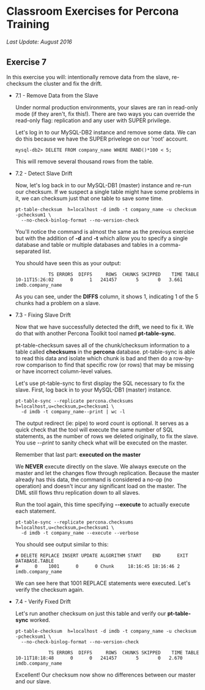 # Classroom Exercises for Percona Training
###### Last Update: August 2016

## Exercise 7

In this exercise you will: intentionally remove data from the slave, re-checksum the cluster and fix the drift.

* 7.1 - Remove Data from the Slave

  Under normal production environments, your slaves are ran in read-only mode (if they aren't, fix this!).
  There are two ways you can override the read-only flag: replication and any user with SUPER privilege.
  
  Let's log in to our MySQL-DB2 instance and remove some data. We can do this because we have the SUPER 
  privelege on our 'root' account.

  `mysql-db2> DELETE FROM company_name WHERE RAND()*100 < 5;`

  This will remove several thousand rows from the table.

* 7.2 - Detect Slave Drift

  Now, let's log back in to our MySQL-DB1 (master) instance and re-run our checksum. If we suspect a single table 
  might have some problems in it, we can checksum just that one table to save some time.
  
  ```
  pt-table-checksum  h=localhost -d imdb -t company_name -u checksum -pchecksum1 \
    --no-check-binlog-format --no-version-check
  ```
  
  You'll notice the command is almost the same as the previous exercise but with the addition 
  of **-d** and **-t** which allow you to specify a single database and table or multiple databases 
  and tables in a comma-separated list.
  
  You should have seen this as your output:
  
  ```
              TS ERRORS  DIFFS     ROWS  CHUNKS SKIPPED    TIME TABLE
  10-11T15:26:02      0      1   241457       5       0   3.661 imdb.company_name
  ```
  
  As you can see, under the __DIFFS__ column, it shows 1, indicating 1 of the 5 chunks had a problem on a slave.

* 7.3 - Fixing Slave Drift
  
  Now that we have successfully detected the drift, we need to fix it. We do that with 
  another Percona Toolkit tool named __pt-table-sync__.
  
  pt-table-checksum saves all of the chunk/checksum information to a table called 
  __checksums__ in the __percona__ database. pt-table-sync is able to read this data 
  and isolate which chunk is bad and then do a row-by-row comparison to find that 
  specific row (or rows) that may be missing or have incorrect column-level values.
  
  Let's use pt-table-sync to first display the SQL necessary to fix the slave. 
  First, log back in to your MySQL-DB1 (master) instance.
  
  ```
  pt-table-sync --replicate percona.checksums h=localhost,u=checksum,p=checksum1 \
    -d imdb -t company_name--print | wc -l
  ```
  
  The output redirect (ie: pipe) to *w*ord *c*ount is optional. It serves as a quick check that the tool will execute the same number of SQL statements, as the number of rows we deleted originally, to fix the slave. You use _--print_ to sanity check what will be executed on the master. 
  
  Remember that last part: __executed on the master__
  
  We __NEVER__ execute directly on the slave. We always execute on the master and let 
  the changes flow through replication. Because the master already has this data, the 
  command is considered a no-op (no operation) and doesn't incur any significant load 
  on the master. The DML still flows thru replication down to all slaves.
  
  Run the tool again, this time specifying __--execute__ to actually execute each statement.
  
  ```
  pt-table-sync --replicate percona.checksums h=localhost,u=checksum,p=checksum1 \
    -d imdb -t company_name --execute --verbose
  ```
  
  You should see output similar to this:
  
  ```
  # DELETE REPLACE INSERT UPDATE ALGORITHM START    END      EXIT DATABASE.TABLE
  #      0    1001      0      0 Chunk     18:16:45 18:16:46 2    imdb.company_name
  ```
  
  We can see here that 1001 REPLACE statements were executed. Let's verify the checksum again.
  
* 7.4 - Verify Fixed Drift
  
  Let's run another checksum on just this table and verify our __pt-table-sync__ worked.
  
  ```
  pt-table-checksum  h=localhost -d imdb -t company_name -u checksum -pchecksum1 \
    --no-check-binlog-format --no-version-check
    
              TS ERRORS  DIFFS     ROWS  CHUNKS SKIPPED    TIME TABLE
  10-11T18:18:48      0      0   241457       5       0   2.670 imdb.company_name
  ```
  
  Excellent! Our checksum now show no differences between our master and our slave.
  
